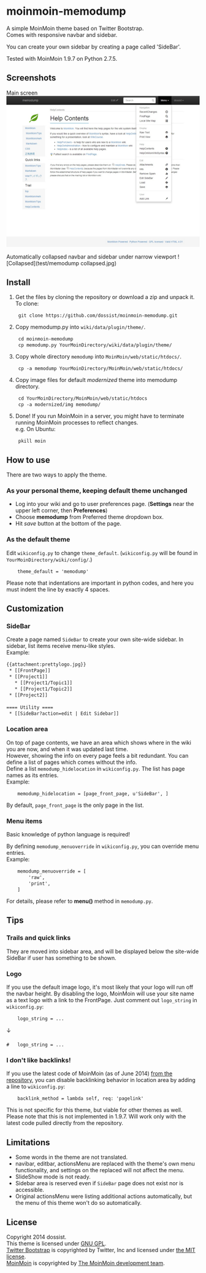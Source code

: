moinmoin-memodump
=================

A simple MoinMoin theme based on Twitter Bootstrap.  
Comes with responsive navbar and sidebar.

You can create your own sidebar by creating a page called 'SideBar'.

Tested with MoinMoin 1.9.7 on Python 2.7.5.


Screenshots
-----------

Main screen
![Main](test/memodump.jpg)

Automatically collapsed navbar and sidebar under narrow viewport
![Collapsed](test/memodump collapsed.jpg)

Install
-------

1. Get the files by cloning the repository or download a zip and unpack it.  
   To clone:

        git clone https://github.com/dossist/moinmoin-memodump.git

2. Copy memodump.py into `wiki/data/plugin/theme/`.

        cd moinmoin-memodump
        cp memodump.py YourMoinDirectory/wiki/data/plugin/theme/
    
3. Copy whole directory `memodump` into `MoinMoin/web/static/htdocs/`.

        cp -a memodump YourMoinDirectory/MoinMoin/web/static/htdocs/
    
4. Copy image files for default *modernized* theme into memodump directory.

        cd YourMoinDirectory/MoinMoin/web/static/htdocs
        cp -a modernized/img memodump/

5. Done!
   If you run MoinMoin in a server, you might have to terminate running MoinMoin processes to reflect changes.  
   e.g. On Ubuntu:
   
        pkill moin


How to use
----------

There are two ways to apply the theme.

### As your personal theme, keeping default theme unchanged ###

* Log into your wiki and go to user preferences page.
  (**Settings** near the upper left corner, then **Preferences**)
* Choose **memodump** from Preferred theme dropdown box.
* Hit *save* button at the bottom of the page.

### As the default theme ###

Edit `wikiconfig.py` to change `theme_default`.
(`wikiconfig.py` will be found in `YourMoinDirectory/wiki/config/`.)

        theme_default = 'memodump'

Please note that indentations are important in python codes, and here you must
indent the line by exactly 4 spaces.


Customization
-------------

### SideBar ###

Create a page named `SideBar` to create your own site-wide sidebar.
In sidebar, list items receive menu-like styles.  
Example:
```
{{attachment:prettylogo.jpg}}
 * [[FrontPage]]
 * [[Project1]]
   * [[Project1/Topic1]]
   * [[Project1/Topic2]]
 * [[Project2]]

==== Utility ====
 * [[SideBar?action=edit | Edit Sidebar]]
```

### Location area ###

On top of page contents, we have an area which shows where in the wiki you are now, and when it was updated last time.  
However, showing the info on every page feels a bit redundant.
You can define a list of pages which comes without the info.  
Define a list `memodump_hidelocation` in `wikiconfig.py`. The list has page names as its entries.  
Example:

        memodump_hidelocation = [page_front_page, u'SideBar', ]

By default, `page_front_page` is the only page in the list.

### Menu items ###

Basic knowledge of python language is required!

By defining `memodump_menuoverride` in `wikiconfig.py`, you can override menu entries.  
Example:

        memodump_menuoverride = [
            'raw',
            'print',
        ]

For details, please refer to **menu()** method in `memodump.py`.


Tips
----

### Trails and quick links ###

They are moved into sidebar area, and will be displayed below the site-wide SideBar if user has something to be shown.

### Logo ###

If you use the default image logo, it's most likely that your logo will run off the navbar height.
By disabling the logo, MoinMoin will use your site name as a text logo with a link to the FrontPage.
Just comment out `logo_string` in `wikiconfig.py`:

        logo_string = ...

↓

    #   logo_string = ...

### I don't like backlinks! ###

If you use the latest code of MoinMoin (as of June 2014) [from the repository](https://bitbucket.org/thomaswaldmann/moin-1.9), you can disable backlinking behavior in location area by adding a line to `wikiconfig.py`:

        backlink_method = lambda self, req: 'pagelink'

This is not specific for this theme, but viable for other themes as well.
Please note that this is not implemented in 1.9.7. Will work only with the latest code pulled directly from the repository.


Limitations
-----------

* Some words in the theme are not translated.
* navibar, editbar, actionsMenu are replaced with the theme's own menu functionality, and settings
  on the replaced will not affect the menu.
* SlideShow mode is not ready.
* Sidebar area is reserved even if `SideBar` page does not exist nor is accessible.
* Original actionsMenu were listing additional actions automatically, but the menu of this theme
  won't do so automatically.


License
-------

Copyright 2014 dossist.  
This theme is licensed under [GNU GPL](http://www.gnu.org/licenses/gpl).  
[Twitter Bootstrap](http://getbootstrap.com/) is copyrighted by Twitter, Inc and licensed under [the MIT license](https://github.com/twbs/bootstrap/blob/master/LICENSE).  
[MoinMoin](https://moinmo.in/) is copyrighted by [The MoinMoin development team](https://moinmo.in/MoinCoreTeamGroup).

